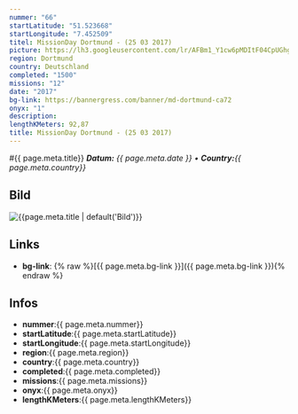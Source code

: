 ```yaml
---
nummer: "66"
startLatitude: "51.523668"
startLongitude: "7.452509"
titel: MissionDay Dortmund - (25 03 2017)
picture: https://lh3.googleusercontent.com/lr/AFBm1_Y1cw6pMDItF04CpUGhgeXBegvkjlLeSe13RL-28OZ69jov02DkpKzRV1fHjfH99EeFK6-vzNS8uYF3sbkfBfVGqWehxMimh_Wuxd_BAYm3AHDWaTWj7nI75vV2qGTOwlNd5uvmIoLCgGoRiUOYTFqEqlYDi1rBRCSPvMSW6sYDTaBk5eOpZqrzAlf97Vfcu8xzqDK-wEiIv7wZRl5tJo-5_WDvHwPnzY2TUJDfshmgBb52F8BoMfE0DUD5afljFQ2N2e8i92v47PHuL3HsV_lgQDfxNnhPsEGJwoC1saoHe9FKGVM6qYhb0YU0G1kvwAZpq43rOxb94vIpADkwqmcFap290ANLSNcbPXZc0RCWRucqi5cCtRm-0Fqzt-LNdR8dn47ZQyrsWPh7g8ZARfIXpuJe4ZFPR26W9A_5NjQsIRbHrY1k90v6vDjX7ubulbXAypJXER33ozWOt1rN7qJskxnvSVmVXKSUWUQraVUWPxMdjrRaYYdnAZUYdpSadkcWLO2TlQIR6-K4DhyoAI8OyuULGm-ZmcBFdcRpYxtjqAPibAO7TVAupLHuHYcQ--cazB9fM1ApttTcWIZ1wv87Uj9b1KyJNVyBWzpYhuQDlt3oCbjy99kGC8pbyDgddkP8GyWT1eP9cXjFAoxzFugytzqpkWmBvTQl_e_PC7V6Za0LBT0x-yxMnlzpdaPQBaWSLH0hDxr9nV1LiM3UMt2Iqfg-aX5lmxP41r_zzzMkseAQeoggz7LvpS-snCukrpMvf5FAv555mjxuleNaHb-6AStWwZSTIa3yiTwfNFOJEHm3b8BR2HpNJaRb2LM-uV5FVrPyaERZacxb-3usPMaxLIgvNJY
region: Dortmund
country: Deutschland
completed: "1500"
missions: "12"
date: "2017"
bg-link: https://bannergress.com/banner/md-dortmund-ca72
onyx: "1"
description: 
lengthKMeters: 92,87
title: MissionDay Dortmund - (25 03 2017)
---
```


#{{ page.meta.title}}
_**Datum:** {{ page.meta.date }} • **Country:**{{ page.meta.country}}_

## Bild
![{{page.meta.title | default('Bild')}}]({{page.meta.picture}})

## Links
- **bg-link**: {% raw %}[{{ page.meta.bg-link }}]({{ page.meta.bg-link }}){% endraw %}

## Infos
- **nummer**:{{ page.meta.nummer}}
- **startLatitude**:{{ page.meta.startLatitude}}
- **startLongitude**:{{ page.meta.startLongitude}}
- **region**:{{ page.meta.region}}
- **country**:{{ page.meta.country}}
- **completed**:{{ page.meta.completed}}
- **missions**:{{ page.meta.missions}}
- **onyx**:{{ page.meta.onyx}}
- **lengthKMeters**:{{ page.meta.lengthKMeters}}

